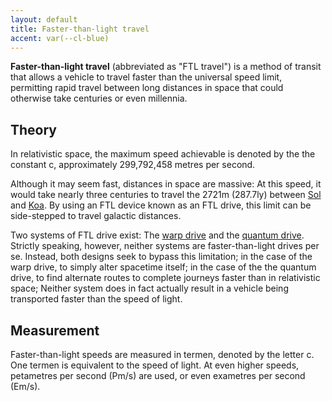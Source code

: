 ```yaml
---
layout: default
title: Faster-than-light travel
accent: var(--cl-blue)
---
```

**Faster-than-light travel** (abbreviated as "FTL travel") is a method of transit that allows a
vehicle to travel faster than the universal speed limit, permitting rapid travel between long
distances in space that could otherwise take centuries or even millennia.

## Theory
In relativistic space, the maximum speed achievable is denoted by the the constant <sr>c</sr>,
approximately 299,792,458 metres per second.

Although it may seem fast, distances in space are massive: At this speed, it would take nearly three
centuries to travel the 2721m (287.7ly) between [Sol](Sol.html) and [Koa](Koa.html). By using an FTL
device known as an FTL drive, this limit can be side-stepped to travel galactic distances. 

Two systems of FTL drive exist: The [warp drive](Warp_drive.html) and the
[quantum drive](Quantum_drive.html). Strictly speaking, however, neither systems are
faster-than-light drives per se. Instead, both designs seek to bypass this limitation; in the case
of the warp drive, to simply alter spacetime itself; in the case of the the quantum drive, to find
alternate routes to complete journeys faster than in relativistic space; Neither system does in fact
actually result in a vehicle being transported faster than the speed of light.

## Measurement
Faster-than-light speeds are measured in termen, denoted by the letter c. One termen is equivalent
to the speed of light. At even higher speeds, petametres per second (Pm/s) are used, or even
exametres per second (Em/s).
